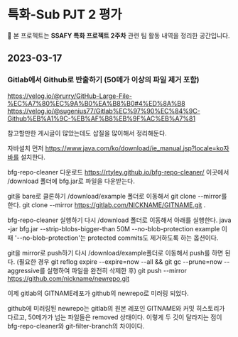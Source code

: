 # 특화-Sub PJT 2 평가

🔔 본 프로젝트는 **SSAFY 특화 프로젝트 2주차** 관련 팀 활동 내역을 정리한 공간입니다.

## 2023-03-17

### Gitlab에서 Github로 반출하기 (50메가 이상의 파일 제거 포함)

https://velog.io/@rurry/GitHub-Large-File-%EC%A7%80%EC%9A%B0%EA%B8%B0#4%ED%8A%B8
https://velog.io/@sugenius77/Gitlab%EC%97%90%EC%84%9C-Github%EB%A1%9C-%EB%AF%B8%EB%9F%AC%EB%A7%81

참고할만한 게시글이 많았는데도 삽질을 많이해서 정리해둔다.

자바설치
먼저 https://www.java.com/ko/download/ie_manual.jsp?locale=ko자바를 설치한다.

bfg-repo-cleaner 다운로드
https://rtyley.github.io/bfg-repo-cleaner/ 이곳에서
/download 폴더에 bfg.jar로 파일을 다운받는다.

git을 bare로 클론하기
/download/example 폴더로 이동해서 git clone --mirror를 한다.
git clone --mirror https://gitlab.com/NICKNAME/GITNAME.git .

bfg-repo-cleaner 실행하기
다시 /download 폴더로 이동해서 아래를 실행한다.
java -jar bfg.jar --strip-blobs-bigger-than 50M --no-blob-protection example
이때 '--no-blob-protection'는 protected commits도 제거하도록 하는 옵션이다.

git을 mirror로 push하기
다시 /download/example폴더로 이동해서
push를 하면 된다.
(필요한 경우 git reflog expire --expire=now --all && git gc --prune=now --aggressive를 실행하여 파일을 완전히 삭제한 후)
git push --mirror https://github.com/nickname/newrepo.git

이제 gitlab의 GITNAME레포가 github의 newrepo로 미러링 되었다.

github에 미러링된 newrepo는 gitlab의 원본 레포인 GITNAME와 커밋 히스토리가 다르고, 50메가가 넘는 파일들은 removed 상태이다. 이렇게 두 깃이 달라지는 점이 bfg-repo-cleaner와 git-filter-branch의 차이이다.
